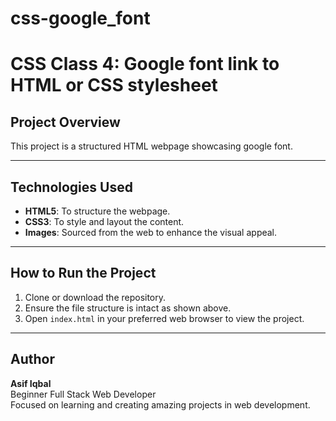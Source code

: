 # css-google_font

# CSS Class 4: Google font link to HTML or CSS stylesheet

## Project Overview

This project is a structured HTML webpage showcasing google font.

---

## Technologies Used

- **HTML5**: To structure the webpage.
- **CSS3**: To style and layout the content.
- **Images**: Sourced from the web to enhance the visual appeal.

---

## How to Run the Project

1. Clone or download the repository.
2. Ensure the file structure is intact as shown above.
3. Open `index.html` in your preferred web browser to view the project.

---

## Author

**Asif Iqbal**  
Beginner Full Stack Web Developer  
Focused on learning and creating amazing projects in web development.
